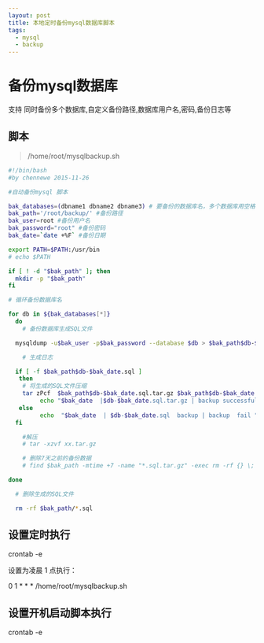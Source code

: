```yaml
---
layout: post 
title: 本地定时备份mysql数据库脚本
tags:
  - mysql
  - backup  
--- 
```



#  备份mysql数据库
支持 同时备份多个数据库,自定义备份路径,数据库用户名,密码,备份日志等

## 脚本
>/home/root/mysqlbackup.sh

```bash
#!/bin/bash
#by chennewe 2015-11-26

#自动备份mysql 脚本

bak_databases=(dbname1 dbname2 dbname3) # 要备份的数据库名，多个数据库用空格分开
bak_path='/root/backup/' #备份路径
bak_user=root #备份用户名
bak_password="root" #备份密码
bak_date=`date +%F` #备份日期

export PATH=$PATH:/usr/bin
# echo $PATH

if [ ! -d "$bak_path" ]; then
  mkdir -p "$bak_path"
fi

# 循环备份数据库名

for db in ${bak_databases[*]}
  do
    # 备份数据库生成SQL文件

  mysqldump -u$bak_user -p$bak_password --database $db > $bak_path$db-$bak_date.sql

    # 生成日志

  if [ -f $bak_path$db-$bak_date.sql ]
   then
    # 将生成的SQL文件压缩
    tar zPcf  $bak_path$db-$bak_date.sql.tar.gz $bak_path$db-$bak_date.sql
         echo "$bak_date  |$db-$bak_date.sql.tar.gz | backup successful" >> $bak_path/backup_mysql_success.log
   else
         echo  "$bak_date  | $db-$bak_date.sql  backup | backup  fail " >> $bak_path/backup_mysql_fail.log
  fi

    #解压
    # tar -xzvf xx.tar.gz

    # 删除7天之前的备份数据
    # find $bak_path -mtime +7 -name "*.sql.tar.gz" -exec rm -rf {} \;

done

  # 删除生成的SQL文件

  rm -rf $bak_path/*.sql

```


## 设置定时执行 
  crontab -e

设置为凌晨 1 点执行：

0 1 * * * /home/root/mysqlbackup.sh


## 设置开机启动脚本执行 
  crontab -e